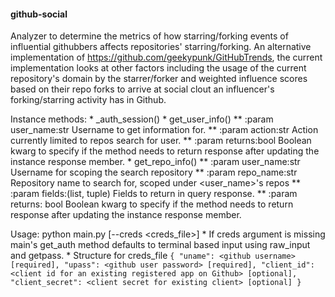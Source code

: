 #### github-social ####

Analyzer to determine the metrics of how starring/forking events of influential githubbers affects repositories' starring/forking. An alternative implementation of https://github.com/geekypunk/GitHubTrends, the current implementation looks at other factors including the usage of the current repository's domain by the starrer/forker and weighted influence scores based on their repo forks to arrive at social clout an influencer's forking/starring activity has in Github.

Instance methods:
    * _auth_session()
    * get_user_info()
        ** :param user_name:str Username to get information for.
        ** :param action:str   Action currently limited to repos search for user.
        ** :param returns:bool Boolean kwarg to specify if the method needs to return response
                                after updating the instance response member.
    * get_repo_info()
        ** :param user_name:str Username for scoping the search repository
        ** :param repo_name:str Repository name to search for, scoped under <user_name>'s repos
        ** :param fields:(list, tuple) Fields to return in query response.
        ** :param returns: bool Boolean kwarg to specify if the method needs to return response
                                after updating the instance response member.

Usage: python main.py [--creds <creds_file>]
    * If creds argument is missing main's get_auth method defaults to terminal based input using raw_input and getpass.
    * Structure for creds_file
        ````{
            "uname": <github username> [required],
            "upass": <github user password> [required],
            "client_id": <client id for an existing registered app on Github> [optional],
            "client_secret": <client secret for existing client> [optional]
        }````
